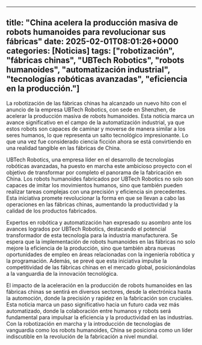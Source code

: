 
---
title: "China acelera la producción masiva de robots humanoides para revolucionar sus fábricas"
date: 2025-02-01T08:01:26+0000
categories: [Noticias]
tags: ["robotización", "fábricas chinas", "UBTech Robotics", "robots humanoides", "automatización industrial", "tecnologías robóticas avanzadas", "eficiencia en la producción."]
---

La robotización de las fábricas chinas ha alcanzado un nuevo hito con el anuncio de la empresa UBTech Robotics, con sede en Shenzhen, de acelerar la producción masiva de robots humanoides. Esta noticia marca un avance significativo en el campo de la automatización industrial, ya que estos robots son capaces de caminar y moverse de manera similar a los seres humanos, lo que representa un salto tecnológico impresionante. Lo que una vez fue considerado ciencia ficción ahora se está convirtiendo en una realidad tangible en las fábricas de China.

UBTech Robotics, una empresa líder en el desarrollo de tecnologías robóticas avanzadas, ha puesto en marcha este ambicioso proyecto con el objetivo de transformar por completo el panorama de la fabricación en China. Los robots humanoides fabricados por UBTech Robotics no solo son capaces de imitar los movimientos humanos, sino que también pueden realizar tareas complejas con una precisión y eficiencia sin precedentes. Esta iniciativa promete revolucionar la forma en que se llevan a cabo las operaciones en las fábricas chinas, aumentando la productividad y la calidad de los productos fabricados.

Expertos en robótica y automatización han expresado su asombro ante los avances logrados por UBTech Robotics, destacando el potencial transformador de esta tecnología para la industria manufacturera. Se espera que la implementación de robots humanoides en las fábricas no solo mejore la eficiencia de la producción, sino que también abra nuevas oportunidades de empleo en áreas relacionadas con la ingeniería robótica y la programación. Además, se prevé que esta iniciativa impulse la competitividad de las fábricas chinas en el mercado global, posicionándolas a la vanguardia de la innovación tecnológica.

El impacto de la aceleración en la producción de robots humanoides en las fábricas chinas se sentirá en diversos sectores, desde la electrónica hasta la automoción, donde la precisión y rapidez en la fabricación son cruciales. Esta noticia marca un paso significativo hacia un futuro cada vez más automatizado, donde la colaboración entre humanos y robots será fundamental para impulsar la eficiencia y la productividad en las industrias. Con la robotización en marcha y la introducción de tecnologías de vanguardia como los robots humanoides, China se posiciona como un líder indiscutible en la revolución de la fabricación a nivel mundial.
    